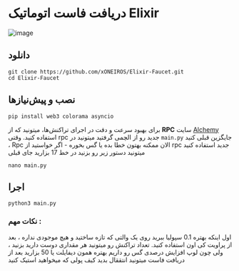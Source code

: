 # دریافت فاست اتوماتیک Elixir
![image](https://github.com/user-attachments/assets/3fd789dd-7378-47f3-ade3-64a24f27d3af)


## دانلود 
```
git clone https://github.com/xONEIROS/Elixir-Faucet.git
cd Elixir-Faucet
```
## نصب و پیش‌نیازها


```
pip install web3 colorama asyncio
```

برای بهبود سرعت و دقت در اجرای تراکنش‌ها، میتونید که از **RPC** سایت [Alchemy](https://www.alchemy.com/) استفاده کنید. وقتی rpc جدید رو از الچمی گرفتید میتونید در `main.py` جایگزین قبلی کنید ، Rpc الان ممکنه بهتون خطا بده یا گس بخوره - اگر خواستید از rpc جدید استفاده کنید میتونید دستور زیر رو بزنید در خط 17 بزارید جای قبلی

```
nano main.py
```
  


## اجرا

```
python3 main.py
```

### نکات مهم :
اول اینکه بهتره 0.1 سپولیا ببرید روی یک والتی که تازه ساختید و هیچ موجودی نداره ، بعد از پراویت کی اون استفاده کنید.
تعداد تراکنش رو میتونید هر مقداری دوست دارید بزنید ، ولی چون لوپ افزایش درصدی گس رو داریم بهتره همون دیفایلت یا 50 بزارید 
بعد از دریافت فاست میتونید انتققال بدید کیف پولی که میخواهید استیک کنید

